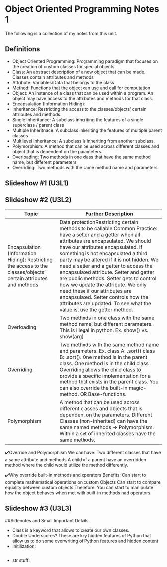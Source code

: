 # Object Oriented Programming Notes 1

The following is a collection of my notes from this unit.

## Definitions
- Object Oriented Programming: Programming paradigm that focuses on the creation of custom classes for special objects
- Class: An abstract description of a new object that can be made. Classes contain attributes and methods
- Attribute: Variables/Data that belongs to the class
- Method: Functions that the object can use and call for computation
- Object: An instance of a class that can be used within a program. An object may have access to the attributes and methods for that class. 
- Encapsulation (Information Hiding):
- Inheritance: Restricting the access to the classes/objects’ certain attributes and methods.
- Single Inheritance: A subclass inheriting the features of a single superclass / parent class
- Multiple Inheritnace: A subclass inheriting the features of  multiple parent classes
- Multilevel Inheritance: A subclass is inheriting from another subclass.
- Polymorphism: A method that can be used across different classes and object that is dependent on the parameters.
- Overloading: Two methods in one class that have the same method name, but different parameters
- Overriding: Two methods with the same method name and parameters.

## Slideshow #1 (U3L1)


## Slideshow #2 (U3L2)
| Topic | Further Description |
| ----- | ------------------- |
|Encapsulation (Information Hiding): Restricting the access to the classes/objects’ certain attributes and methods.|Data protectionRestricting certain methods to be callable Common Practice: have a setter and a getter when all attributes are encapsulated. We should have our attributes encapsulated. If something is not encapsulated a third party may be altered if it is not hidden. We need a setter and a getter to access the encapsulated attribute. Setter and getter are public methods. Setter gets to control how we update the attribute. We only need these if our attributes are encapsulated. Setter controls how the attributes are updated. To see what the value is, use the getter method.|
|Overloading|Two methods in one class with the same method name, but different parameters. This is illegal in python. Ex. show() vs. show(arg)
|Overriding|Two methods with the same method name and parameters. Ex. class A: .sort() class B: .sort(). One method is in the parent class. One method is in the child class Overriding allows the child class to provide a specific implementation for a method that exists in the parent class. You can also override the built-in magic-method. OR Base-functions.|
|Polymorphism|A method that can be used across different classes and objects that is dependent on the parameters. Different Classes (non-inherited) can have the same named methods → Polymorphism. Within a set of inherited classes have the same methods.|

✔️Override and Polymorphism
We can have:
Two different classes that have a same attribute and methods
A child of a parent have an overridden method where the child would utilize the method differently.


✔️Why override built-in methods and operators
Benefits:
Can start to complete mathematical operations on custom Objects
Can start to compare equality between custom objects
Therefore: You can start to manipulate how the object behaves when met with built-in methods nad operators.


## Slideshow #3 (U3L3)



##Sidenotes and Small Important Details
- Class is a keyword that allows to create our own classes.
- Double Underscores? These are key hidden features of Python that allow us to do some overwriting of Python features and hidden content
- Initilization:
```python

```
- str stuff: 
```python

```
